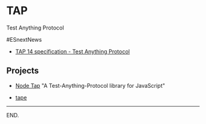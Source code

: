 # TAP
Test Anything Protocol

#ESnextNews
- [TAP 14 specification - Test Anything Protocol](https://testanything.org/tap-version-14-specification.html)


## Projects

- [Node Tap](https://node-tap.org)
"A Test-Anything-Protocol library for JavaScript"

- [tape](https://www.npmjs.com/package/tape)

---

END.
